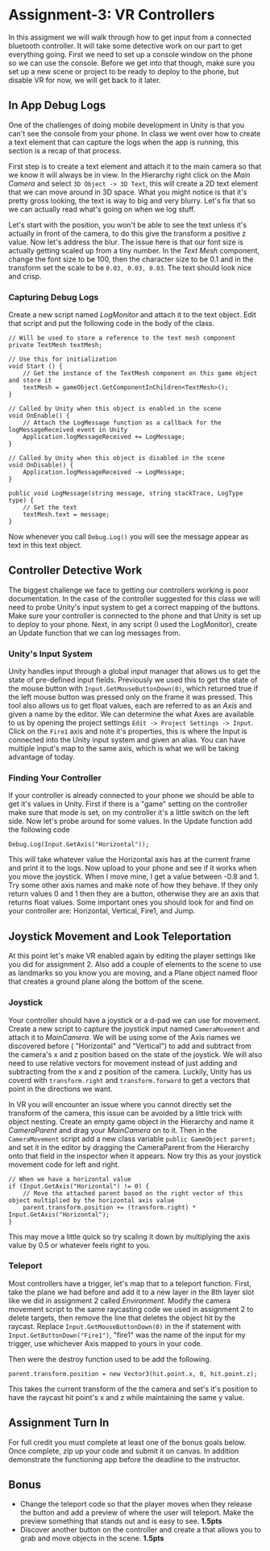 # Assignment-3: VR Controllers
In this assigment we will walk through how to get input from a connected bluetooth controller. It will take some detective work on our part to get everything going. First we need to set up a console window on the phone so we can use the console. Before we get into that though, make sure you set up a new scene or project to be ready to deploy to the phone, but disable VR for now, we will get back to it later.

## In App Debug Logs
One of the challenges of doing mobile development in Unity is that you can't see the console from your phone. In class we went over how to create a text element that can capture the logs when the app is running, this section is a recap of that process.

First step is to create a text element and attach it to the main camera so that we know it will always be in view. In the Hierarchy right click on the *Main Camera* and select `3D Object -> 3D Text`, this will create a 2D text element that we can move around in 3D space. What you might notice is that it's pretty gross looking, the text is way to big and very blurry. Let's fix that so we can actually read what's going on when we log stuff.

Let's start with the position, you won't be able to see the text unless it's actually in front of the camera, to do this give the transform a positive z value. Now let's address the blur. The issue here is that our font size is actually getting scaled up from a tiny number. In the *Text Mesh* component, change the font size to be 100, then the character size to be 0.1 and in the transform set the scale to be `0.03, 0.03, 0.03`. The text should look nice and crisp.

### Capturing Debug Logs
Create a new script named *LogMonitor* and attach it to the text object. Edit that script and put the following code in the body of the class.
```
// Will be used to store a reference to the text mesh component
private TextMesh textMesh;

// Use this for initialization
void Start () {
    // Get the instance of the TextMesh component on this game object and store it
    textMesh = gameObject.GetComponentInChildren<TextMesh>();
}

// Called by Unity when this object is enabled in the scene
void OnEnable() {
    // Attach the LogMessage function as a callback for the logMessageReceived event in Unity
    Application.logMessageReceived += LogMessage;
}

// Called by Unity when this object is disabled in the scene
void OnDisable() {
    Application.logMessageReceived -= LogMessage;
}

public void LogMessage(string message, string stackTrace, LogType type) {
    // Set the text 
    textMesh.text = message;
}
```
Now whenever you call `Debug.Log()` you will see the message appear as text in this text object.

## Controller Detective Work
The biggest challenge we face to getting our controllers working is poor documentation. In the case of the controller suggested for this class we will need to probe Unity's input system to get a correct mapping of the buttons. Make sure your controller is connected to the phone and that Unity is set up to deploy to your phone. Next, in any script (I used the LogMonitor), create an Update function that we can log messages from.

### Unity's Input System
Unity handles input through a global input manager that allows us to get the state of pre-defined input fields. Previously we used this to get the state of the mouse button with `Input.GetMouseButtonDown(0)`, which returned true if the left mouse button was pressed only on the frame it was pressed. This tool also allows us to get float values, each are referred to as an *Axis* and given a name by the editor. We can determine the what Axes are available to us by opening the project settings `Edit -> Project Settings -> Input`. Click on the `Fire1` axis and note it's properties, this is where the Input is connected into the Unity input system and given an alias. You can have multiple input's map to the same axis, which is what we will be taking advantage of today.

### Finding Your Controller
If your controller is already connected to your phone we should be able to get it's values in Unity. First if there is a "game" setting on the controller make sure that mode is set, on my controller it's a little switch on the left side. Now let's probe around for some values. In the Update function add the following code
```
Debug.Log(Input.GetAxis("Horizontal"));
```
This will take whatever value the Horizontal axis has at the current frame and print it to the logs. Now upload to your phone and see if it works when you move the joystick. When I move mine, I get a value between -0.8 and 1. Try some other axis names and make note of how they behave. If they only return values 0 and 1 then they are a button, otherwise they are an axis that returns float values. Some important ones you should look for and find on your controller are: Horizontal, Vertical, Fire1, and Jump.


## Joystick Movement and Look Teleportation
At this point let's make VR enabled again by editing the player settings like you did for assignment 2. Also add a couple of elements to the scene to use as landmarks so you know you are moving, and a Plane object named floor that creates a ground plane along the bottom of the scene.

### Joystick
Your controller should have a joystick or a d-pad we can use for movement. Create a new script to capture the joystick input named `CameraMovement` and attach it to *MainCamera*. We will be using some of the Axis names we discovered before ( "Horizontal" and "Vertical") to add and subtract from the camera's x and z position based on the state of the joystick. We will also need to use relative vectors for movement instead of just adding and subtracting from the x and z position of the camera. Luckily, Unity has us coverd with  `transform.right` and `transform.forward` to get a vectors that point in the directions we want.

In VR you will encounter an issue where you cannot directly set the transform of the camera, this issue can be avoided by a little trick with object nesting. Create an empty game object in the Hierarchy and name it *CameraParent* and drag your *MainCamera* on to it. Then in the `CameraMovement` script add a new class variable `public GameObject parent;` and set it in the editor by dragging the CameraParent from the Hierarchy onto that field in the inspector when it appears. Now try this as your joystick movement code for left and right.
```
// When we have a horizontal value
if (Input.GetAxis("Horizontal") != 0) {
    // Move the attached parent based on the right vector of this object multiplied by the horizontal axis value
    parent.transform.position += (transform.right) * Input.GetAxis("Horizontal");
}
```
This may move a little quick so try scaling it down by multiplying the axis value by 0.5 or whatever feels right to you.

### Teleport
Most controllers have a trigger, let's map that to a teleport function. First, take the plane we had before and add it to a new layer in the 8th layer slot like we did in assignment 2 called *Environment*. Modify the camera movement script to the same raycasting code we used in assignment 2 to delete targets, then remove the line that deletes the object hit by the raycast. Replace `Input.GetMouseButtonDown(0)` in the if statement with `Input.GetButtonDown("Fire1")`, "fire1" was the name of the input for my trigger, use whichever Axis mapped to yours in your code.

Then were the destroy function used to be add the following.
```
parent.transform.position = new Vector3(hit.point.x, 0, hit.point.z);
```
This takes the current transform of the the camera and set's it's position to have the raycast hit point's x and z while maintaining the same y value.

## Assignment Turn In
For full credit you must complete at least one of the bonus goals below. Once complete, zip up your code and submit it on canvas. In addition demonstrate the functioning app before the deadline to the instructor.

## Bonus
- Change the teleport code so that the player moves when they release the button and add a preview of where the user will teleport. Make the preview something that stands out and is easy to see. **1.5pts**
- Discover another button on the controller and create a that allows you to grab and move objects in the scene. **1.5pts**
